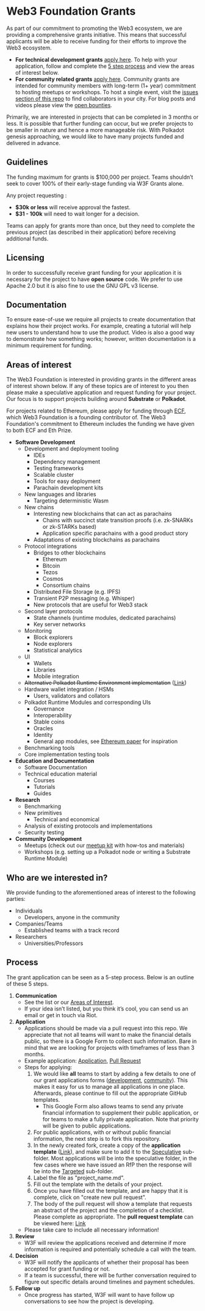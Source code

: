 # Web3 Foundation Grants

As part of our commitment to promoting the Web3 ecosystem, we are providing a comprehensive grants initiative. This means that successful applicants will be able to receive funding for their efforts to improve the Web3 ecosystem.

* **For technical development grants** [apply here](https://docs.google.com/forms/d/e/1FAIpQLSfMfjiRmDQDRk-4OhNASM6BAKii7rz_B1jWtbCPkUh6N7M2ww/viewform). To help with your application, follow and complete the [5 step process](https://github.com/w3f/Web3-collaboration/blob/master/grants/grants.md#process) and view the areas of interest below.
* **For community related grants** [apply here](https://docs.google.com/forms/d/e/1FAIpQLSetcOWe18KQ2E2CkrlEclZ0jkUypw5N5iX1erVcF8TJJxizmQ/viewform). Community grants are intended for community members with long-term (1+ year) commitment to hosting meetups or workshops. To host a single event, visit the [issues section of this repo](https://github.com/w3f/Web3-collaboration/labels/Meetup) to find collaborators in your city. For blog posts and videos please view the [open bounties](https://github.com/w3f/Web3-collaboration/labels/Bounty).

Primarily, we are interested in projects that can be completed in 3 months or less. It is possible that further funding can occur, but we prefer projects to be smaller in nature and hence a more manageable risk. With Polkadot genesis approaching, we would like to have many projects funded and delivered in advance.

## Guidelines
The funding maximum for grants is $100,000 per project. Teams shouldn’t seek to cover 100% of their early-stage funding via W3F Grants alone.

Any project requesting :
* **$30k or less** will receive approval the fastest.
* **$31 - 100k** will need to wait longer for a decision.

Teams can apply for grants more than once, but they need to complete the previous project (as described in their application) before receiving additional funds. 

## Licensing
In order to successfully receive grant funding for your application it is necessary for the project to have **open source** code. We prefer to use Apache 2.0 but it is also fine to use the GNU GPL v3 license.

## Documentation
To ensure ease-of-use we require all projects to create documentation that explains how their project works. For example, creating a tutorial will help new users to understand how to use the product. Video is also a good way to demonstrate how something works; however, written documentation is a minimum requirement for funding.

## Areas of interest
The Web3 Foundation is interested in providing grants in the different areas of interest shown below. If any of these topics are of interest to you then please make a speculative application and request funding for your project. Our focus is to support projects building around **Substrate** or **Polkadot**.

For projects related to Ethereum, please apply for funding through [ECF](https://ecf.network/), which Web3 Foundation is a founding contributor of. The Web3 Foundation's commitment to Ethereum includes the funding we have given to both ECF and Eth Prize.

* **Software Development**
  * Development and deployment tooling
    * IDEs
    * Dependency management
    * Testing frameworks
    * Scalable cluster
    * Tools for easy deployment
    * Parachain development kits
  * New languages and libraries
    * Targeting deterministic Wasm
  * New chains
    * Interesting new blockchains that can act as parachains
      * Chains with succinct state transition proofs (i.e. zk-SNARKs or zk-STARKs based)
      * Application specific parachains with a good product story
    * Adaptations of existing blockchains as parachains
  * Protocol integrations
    * Bridges to other blockchains
      * Ethereum
      * Bitcoin
      * Tezos
      * Cosmos
      * Consortium chains
    * Distributed File Storage (e.g. IPFS)
    * Transient P2P messaging (e.g. Whisper)
    * New protocols that are useful for Web3 stack
  * Second layer protocols
    * State channels (runtime modules, dedicated parachains)
    * Key server networks
  * Monitoring
    * Block explorers
    * Node explorers
    * Statistical analytics
  * UI
    * Wallets
    * Libraries
    * Mobile integration
  * ~~Alternative Polkadot Runtime Environment implementation~~ ([Link](https://github.com/w3f/Web3-collaboration/issues/12))
  * Hardware wallet integration / HSMs
    * Users, validators and collators
  * Polkadot Runtime Modules and corresponding UIs
    * Governance
    * Interoperability
    * Stable coins
    * Oracles
    * Identity
    * General app modules, see [Ethereum paper](https://github.com/ethereum/wiki/wiki/White-Paper#applications) for inspiration
  * Benchmarking tools
  * Core implementation testing tools
* **Education and Documentation**
  * Software Documentation
  * Technical education material
    * Courses
    * Tutorials
    * Guides
* **Research**
  * Benchmarking
  * New primitives
    * Technical and economical
  * Analysis of existing protocols and implementations
  * Security testing
* **Community Development**
  * Meetups (check out our [meetup kit](https://github.com/w3f/Web3-collaboration/blob/master/meetups.md) with how-tos and materials)
  * Workshops (e.g. setting up a Polkadot node or writing a Substrate Runtime Module)
  
## Who are we interested in?
  We provide funding to the aforementioned areas of interest to the following parties:

* Individuals
  * Developers, anyone in the community
* Companies/Teams
  * Established teams with a track record
* Researchers
  * Universities/Professors
  
## Process
The grant application can be seen as a 5-step process. Below is an outline of these 5 steps.
  
1. **Communication**
   * See the list or our [Areas of Interest](https://github.com/w3f/Web3-collaboration/blob/master/grants/grants.md#areas-of-interest).
   * If your idea isn&rsquo;t listed, but you think it&rsquo;s cool, you can send us an email or get in touch via Riot.
1. **Application**
   * Applications should be made via a pull request into this repo. We appreciate that not all teams will want to make the financial details public, so there is a Google Form to collect such information. Bare in mind that we are looking for projects with timeframes of less than 3 months.
   * Example application: [Application](https://github.com/w3f/Web3-collaboration/pull/90/files), [Pull Request](https://github.com/w3f/Web3-collaboration/pull/90)
   * Steps for applying: 
     1. We would like **all** teams to start by adding a few details to one of our grant applications forms ([development](https://docs.google.com/forms/d/e/1FAIpQLSfMfjiRmDQDRk-4OhNASM6BAKii7rz_B1jWtbCPkUh6N7M2ww/viewform), [community](https://docs.google.com/forms/d/e/1FAIpQLSetcOWe18KQ2E2CkrlEclZ0jkUypw5N5iX1erVcF8TJJxizmQ/viewform)). This makes it easy for us to manage all applications in one place. Afterwards, please continue to fill out the appropriate GitHub templates.
        * This Google Form also allows teams to send any private financial information to supplement their public application, or for teams to make a fully private application. Note that priority will be given to public applications.
     1. For public applications, with or without public financial information, the next step is to fork this repository.
     1. In the newly created fork, create a copy of the **application template** ([Link](https://github.com/w3f/Web3-collaboration/blob/master/grants/grant_application_template.md)), and make sure to add it to the [Speculative](https://github.com/w3f/Web3-collaboration/tree/master/grants/speculative) sub-folder. Most applications will be into the speculative folder, in the few cases where we have issued an RfP then the response will be into the [Targeted](https://github.com/w3f/Web3-collaboration/tree/master/grants/targeted) sub-folder.
     1. Label the file as "project_name.md".
     1. Fill out the template with the details of your project.
     1. Once you have filled out the template, and are happy that it is complete, click on "create new pull request".
     1. The body of the pull request will show a template that requests an abstract of the project and the completion of a checklist. Please complete as appropriate. The **pull request template** can be viewed here: [Link](https://github.com/w3f/Web3-collaboration/blob/master/.github/PULL_REQUEST_TEMPLATE.md)
   * Please take care to include all necessary information!
1. **Review**
   * W3F will review the applications received and determine if more information is required and potentially schedule a call with the team.
1. **Decision**
   * W3F will notify the applicants of whether their proposal has been accepted for grant funding or not.
   * If a team is successful, there will be further conversation required to figure out specific details around timelines and payment schedules.
1. **Follow up**
   * Once progress has started, W3F will want to have follow up conversations to see how the project is developing.
  
  
  
